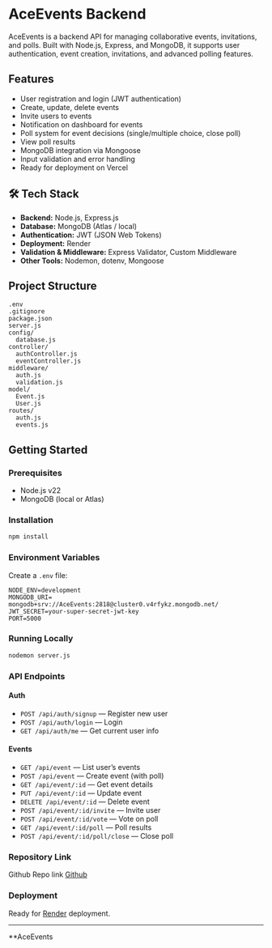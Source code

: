 # AceEvents Backend

AceEvents is a backend API for managing collaborative events, invitations, and polls. Built with Node.js, Express, and MongoDB, it supports user authentication, event creation, invitations, and advanced polling features.

## Features

- User registration and login (JWT authentication)
- Create, update, delete events
- Invite users to events
- Notification on dashboard for events
- Poll system for event decisions (single/multiple choice, close poll)
- View poll results
- MongoDB integration via Mongoose
- Input validation and error handling
- Ready for deployment on Vercel

## 🛠 Tech Stack

- **Backend:** Node.js, Express.js  
- **Database:** MongoDB (Atlas / local)  
- **Authentication:** JWT (JSON Web Tokens)  
- **Deployment:** Render  
- **Validation & Middleware:** Express Validator, Custom Middleware  
- **Other Tools:** Nodemon, dotenv, Mongoose


## Project Structure

```
.env
.gitignore
package.json
server.js
config/
  database.js
controller/
  authController.js
  eventController.js
middleware/
  auth.js
  validation.js
model/
  Event.js
  User.js
routes/
  auth.js
  events.js
```

## Getting Started

### Prerequisites

- Node.js v22
- MongoDB (local or Atlas)

### Installation

```sh
npm install
```

### Environment Variables

Create a `.env` file:

```
NODE_ENV=development
MONGODB_URI= mongodb+srv://AceEvents:2818@cluster0.v4rfykz.mongodb.net/
JWT_SECRET=your-super-secret-jwt-key
PORT=5000
```

### Running Locally

```sh
nodemon server.js
```

### API Endpoints

#### Auth

- `POST /api/auth/signup` — Register new user
- `POST /api/auth/login` — Login
- `GET /api/auth/me` — Get current user info

#### Events

- `GET /api/event` — List user’s events
- `POST /api/event` — Create event (with poll)
- `GET /api/event/:id` — Get event details
- `PUT /api/event/:id` — Update event
- `DELETE /api/event/:id` — Delete event
- `POST /api/event/:id/invite` — Invite user
- `POST /api/event/:id/vote` — Vote on poll
- `GET /api/event/:id/poll` — Poll results
- `POST /api/event/:id/poll/close` — Close poll

### Repository Link
Github Repo link [Github](https://github.com/Prakhar2818/AceEvents-backend)

### Deployment

Ready for [Render](https://aceevents-backend.onrender.com) deployment.

---

**AceEvents